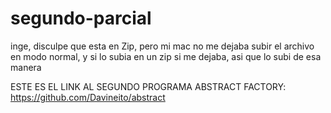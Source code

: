 # segundo-parcial
inge, disculpe que esta en Zip, pero mi mac no me dejaba subir el archivo en modo
normal, y si lo subia en un zip si me dejaba, asi que lo subi de esa manera

ESTE ES EL LINK AL SEGUNDO PROGRAMA ABSTRACT FACTORY:
https://github.com/Davineito/abstract 
